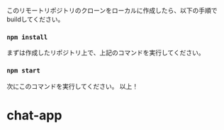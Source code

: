 このリモートリポジトリのクローンをローカルに作成したら、以下の手順でbuildしてください。

### `npm install`

まずは作成したリポジトリ上で、上記のコマンドを実行してください。

### `npm start`

次にこのコマンドを実行してください。
以上！

# chat-app
